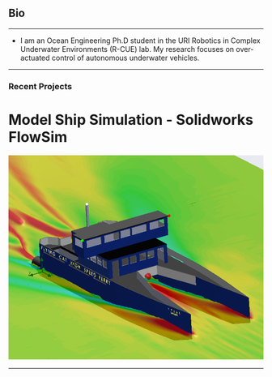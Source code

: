 ## Bio
---
* I am an Ocean Engineering Ph.D student in the URI Robotics in Complex Underwater Environments (R-CUE) lab. My research focuses on over-actuated control of autonomous underwater vehicles.


---
### Recent Projects

# Model Ship Simulation - Solidworks FlowSim
<img src="images/Capture.PNG?raw=true"/>

---
